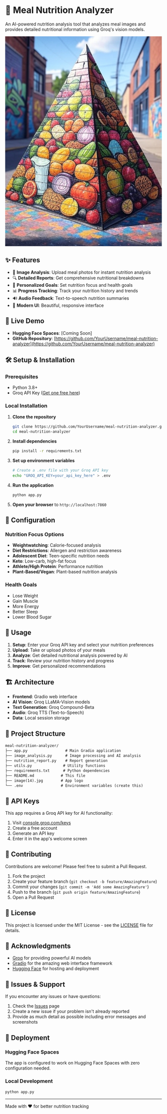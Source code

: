# 🥗 Meal Nutrition Analyzer

An AI-powered nutrition analysis tool that analyzes meal images and provides detailed nutritional information using Groq's vision models.

![Meal Nutrition Analyzer](image(14).jpg)

## ✨ Features

- 📸 **Image Analysis**: Upload meal photos for instant nutrition analysis
- 🔍 **Detailed Reports**: Get comprehensive nutritional breakdowns
- 🎯 **Personalized Goals**: Set nutrition focus and health goals
- 📊 **Progress Tracking**: Track your nutrition history and trends
- 🔊 **Audio Feedback**: Text-to-speech nutrition summaries
- 🎨 **Modern UI**: Beautiful, responsive interface

## 🚀 Live Demo

- **Hugging Face Spaces**: [Coming Soon]
- **GitHub Repository**: [https://github.com/YourUsername/meal-nutrition-analyzer](https://github.com/YourUsername/meal-nutrition-analyzer)

## 🛠️ Setup & Installation

### Prerequisites
- Python 3.8+
- Groq API Key ([Get one free here](https://console.groq.com/keys))

### Local Installation

1. **Clone the repository**
   ```bash
   git clone https://github.com/YourUsername/meal-nutrition-analyzer.git
   cd meal-nutrition-analyzer
   ```

2. **Install dependencies**
   ```bash
   pip install -r requirements.txt
   ```

3. **Set up environment variables**
   ```bash
   # Create a .env file with your Groq API key
   echo "GROQ_API_KEY=your_api_key_here" > .env
   ```

4. **Run the application**
   ```bash
   python app.py
   ```

5. **Open your browser** to `http://localhost:7860`

## 🔧 Configuration

### Nutrition Focus Options
- **Weightwatching**: Calorie-focused analysis
- **Diet Restrictions**: Allergen and restriction awareness
- **Adolescent Diet**: Teen-specific nutrition needs
- **Keto**: Low-carb, high-fat focus
- **Athlete/High Protein**: Performance nutrition
- **Plant-Based/Vegan**: Plant-based nutrition analysis

### Health Goals
- Lose Weight
- Gain Muscle
- More Energy
- Better Sleep
- Lower Blood Sugar

## 📱 Usage

1. **Setup**: Enter your Groq API key and select your nutrition preferences
2. **Upload**: Take or upload photos of your meals
3. **Analyze**: Get detailed nutritional analysis powered by AI
4. **Track**: Review your nutrition history and progress
5. **Improve**: Get personalized recommendations

## 🏗️ Architecture

- **Frontend**: Gradio web interface
- **AI Vision**: Groq LLaMA-Vision models
- **Text Generation**: Groq Compound-Beta
- **Audio**: Groq TTS (Text-to-Speech)
- **Data**: Local session storage

## 📂 Project Structure

```
meal-nutrition-analyzer/
├── app.py                 # Main Gradio application
├── image_analysis.py      # Image processing and AI analysis
├── nutrition_report.py    # Report generation
├── utils.py              # Utility functions
├── requirements.txt      # Python dependencies
├── README.md            # This file
├── image(14).jpg        # App logo
└── .env                 # Environment variables (create this)
```

## 🔑 API Keys

This app requires a Groq API key for AI functionality:

1. Visit [console.groq.com/keys](https://console.groq.com/keys)
2. Create a free account
3. Generate an API key
4. Enter it in the app's welcome screen

## 🤝 Contributing

Contributions are welcome! Please feel free to submit a Pull Request.

1. Fork the project
2. Create your feature branch (`git checkout -b feature/AmazingFeature`)
3. Commit your changes (`git commit -m 'Add some AmazingFeature'`)
4. Push to the branch (`git push origin feature/AmazingFeature`)
5. Open a Pull Request

## 📄 License

This project is licensed under the MIT License - see the [LICENSE](LICENSE) file for details.

## 🙏 Acknowledgments

- [Groq](https://groq.com/) for providing powerful AI models
- [Gradio](https://gradio.app/) for the amazing web interface framework
- [Hugging Face](https://huggingface.co/) for hosting and deployment

## 🐛 Issues & Support

If you encounter any issues or have questions:

1. Check the [Issues](https://github.com/YourUsername/meal-nutrition-analyzer/issues) page
2. Create a new issue if your problem isn't already reported
3. Provide as much detail as possible including error messages and screenshots

## 🚀 Deployment

### Hugging Face Spaces
The app is configured to work on Hugging Face Spaces with zero configuration needed.

### Local Development
```bash
python app.py
```

---

Made with ❤️ for better nutrition tracking
